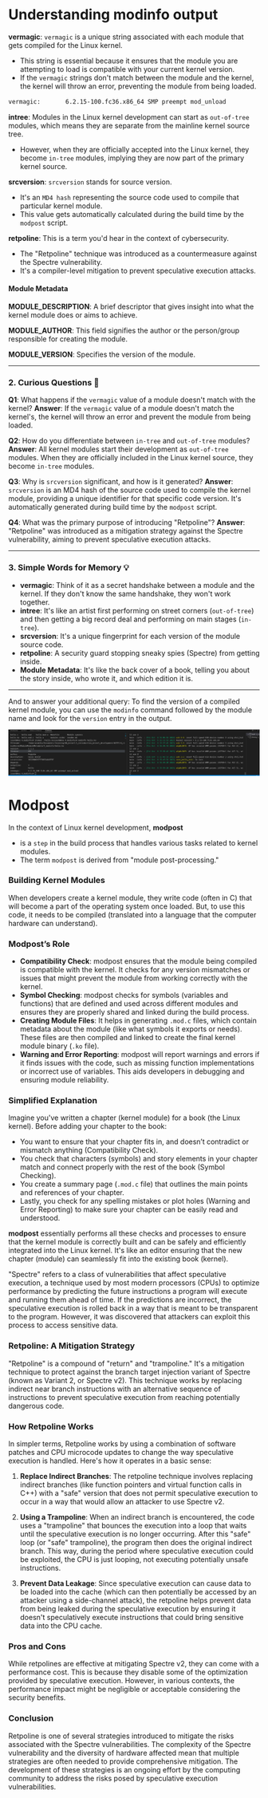 
# **Understanding modinfo output**

**vermagic**: `vermagic` is a unique string associated with each module that gets compiled for the Linux kernel.
- This string is essential because it ensures that the module you are attempting to load is compatible with your current kernel version.
- If the `vermagic` strings don't match between the module and the kernel, the kernel will throw an error, preventing the module from being loaded.

```bash
vermagic:       6.2.15-100.fc36.x86_64 SMP preempt mod_unload 
```

**intree**: Modules in the Linux kernel development can start as `out-of-tree` modules, which means they are separate from the mainline kernel source tree.
-  However, when they are officially accepted into the Linux kernel, they become `in-tree` modules, implying they are now part of the primary kernel source.

**srcversion**: `srcversion` stands for source version. 
- It's an `MD4 hash` representing the source code used to compile that particular kernel module. 
- This value gets automatically calculated during the build time by the `modpost` script.



**retpoline**: This is a term you'd hear in the context of cybersecurity. 
- The "Retpoline" technique was introduced as a countermeasure against the Spectre vulnerability. 
- It's a compiler-level mitigation to prevent speculative execution attacks.

#### **Module Metadata**

**MODULE_DESCRIPTION**: A brief descriptor that gives insight into what the kernel module does or aims to achieve.

**MODULE_AUTHOR**: This field signifies the author or the person/group responsible for creating the module.

**MODULE_VERSION**: Specifies the version of the module.

---

### **2. Curious Questions** 🤔

**Q1**: What happens if the `vermagic` value of a module doesn't match with the kernel?
**Answer**: If the `vermagic` value of a module doesn't match the kernel's, the kernel will throw an error and prevent the module from being loaded.

**Q2**: How do you differentiate between `in-tree` and `out-of-tree` modules?
**Answer**: All kernel modules start their development as `out-of-tree` modules. When they are officially included in the Linux kernel source, they become `in-tree` modules.

**Q3**: Why is `srcversion` significant, and how is it generated?
**Answer**: `srcversion` is an MD4 hash of the source code used to compile the kernel module, providing a unique identifier for that specific code version. It's automatically generated during build time by the `modpost` script.

**Q4**: What was the primary purpose of introducing "Retpoline"?
**Answer**: "Retpoline" was introduced as a mitigation strategy against the Spectre vulnerability, aiming to prevent speculative execution attacks.

---

### **3. Simple Words for Memory** 💡

- **vermagic**: Think of it as a secret handshake between a module and the kernel. If they don't know the same handshake, they won't work together.
- **intree**: It's like an artist first performing on street corners (`out-of-tree`) and then getting a big record deal and performing on main stages (`in-tree`).
- **srcversion**: It's a unique fingerprint for each version of the module source code.
- **retpoline**: A security guard stopping sneaky spies (Spectre) from getting inside.
- **Module Metadata**: It's like the back cover of a book, telling you about the story inside, who wrote it, and which edition it is.

---

And to answer your additional query: To find the version of a compiled kernel module, you can use the `modinfo` command followed by the module name and look for the `version` entry in the output.

![](./Screenshot%20from%202023-10-02%2020-22-57.png)

Modpost
=====

In the context of Linux kernel development, **modpost** 
- is a `step` in the build process that handles various tasks related to kernel modules.
- The term `modpost` is derived from "module post-processing." 

### Building Kernel Modules
When developers create a kernel module, they write code (often in C) that will become a part of the operating system once loaded. But, to use this code, it needs to be compiled (translated into a language that the computer hardware can understand).

### Modpost’s Role
- **Compatibility Check**: modpost ensures that the module being compiled is compatible with the kernel. It checks for any version mismatches or issues that might prevent the module from working correctly with the kernel.
- **Symbol Checking**: modpost checks for symbols (variables and functions) that are defined and used across different modules and ensures they are properly shared and linked during the build process.
- **Creating Module Files**: It helps in generating `.mod.c` files, which contain metadata about the module (like what symbols it exports or needs). These files are then compiled and linked to create the final kernel module binary (`.ko` file).
- **Warning and Error Reporting**: modpost will report warnings and errors if it finds issues with the code, such as missing function implementations or incorrect use of variables. This aids developers in debugging and ensuring module reliability.

### Simplified Explanation
Imagine you've written a chapter (kernel module) for a book (the Linux kernel). Before adding your chapter to the book:
- You want to ensure that your chapter fits in, and doesn’t contradict or mismatch anything (Compatibility Check).
- You check that characters (symbols) and story elements in your chapter match and connect properly with the rest of the book (Symbol Checking).
- You create a summary page (`.mod.c` file) that outlines the main points and references of your chapter.
- Lastly, you check for any spelling mistakes or plot holes (Warning and Error Reporting) to make sure your chapter can be easily read and understood.

**modpost** essentially performs all these checks and processes to ensure that the kernel module is correctly built and can be safely and efficiently integrated into the Linux kernel. It's like an editor ensuring that the new chapter (module) can seamlessly fit into the existing book (kernel).

"Spectre" refers to a class of vulnerabilities that affect speculative execution, a technique used by most modern processors (CPUs) to optimize performance by predicting the future instructions a program will execute and running them ahead of time. If the predictions are incorrect, the speculative execution is rolled back in a way that is meant to be transparent to the program. However, it was discovered that attackers can exploit this process to access sensitive data.

### Retpoline: A Mitigation Strategy
"Retpoline" is a compound of "return" and "trampoline." It's a mitigation technique to protect against the branch target injection variant of Spectre (known as Variant 2, or Spectre v2). This technique works by replacing indirect near branch instructions with an alternative sequence of instructions to prevent speculative execution from reaching potentially dangerous code.

### How Retpoline Works
In simpler terms, Retpoline works by using a combination of software patches and CPU microcode updates to change the way speculative execution is handled. Here's how it operates in a basic sense:

1. **Replace Indirect Branches**: The retpoline technique involves replacing indirect branches (like function pointers and virtual function calls in C++) with a "safe" version that does not permit speculative execution to occur in a way that would allow an attacker to use Spectre v2.

2. **Using a Trampoline**: When an indirect branch is encountered, the code uses a "trampoline" that bounces the execution into a loop that waits until the speculative execution is no longer occurring. After this "safe" loop (or "safe" trampoline), the program then does the original indirect branch. This way, during the period where speculative execution could be exploited, the CPU is just looping, not executing potentially unsafe instructions.

3. **Prevent Data Leakage**: Since speculative execution can cause data to be loaded into the cache (which can then potentially be accessed by an attacker using a side-channel attack), the retpoline helps prevent data from being leaked during the speculative execution by ensuring it doesn't speculatively execute instructions that could bring sensitive data into the CPU cache.

### Pros and Cons
While retpolines are effective at mitigating Spectre v2, they can come with a performance cost. This is because they disable some of the optimization provided by speculative execution. However, in various contexts, the performance impact might be negligible or acceptable considering the security benefits.

### Conclusion
Retpoline is one of several strategies introduced to mitigate the risks associated with the Spectre vulnerabilities. The complexity of the Spectre vulnerability and the diversity of hardware affected mean that multiple strategies are often needed to provide comprehensive mitigation. The development of these strategies is an ongoing effort by the computing community to address the risks posed by speculative execution vulnerabilities.